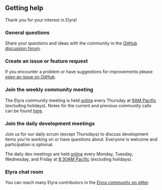 <!--
{% comment %}
Copyright 2018-2022 Elyra Authors

Licensed under the Apache License, Version 2.0 (the "License");
you may not use this file except in compliance with the License.
You may obtain a copy of the License at

http://www.apache.org/licenses/LICENSE-2.0

Unless required by applicable law or agreed to in writing, software
distributed under the License is distributed on an "AS IS" BASIS,
WITHOUT WARRANTIES OR CONDITIONS OF ANY KIND, either express or implied.
See the License for the specific language governing permissions and
limitations under the License.
{% endcomment %}
-->
## Getting help

Thank you for your interest in Elyra!

### General questions

Share your questions and ideas with the community in the [GitHub discussion forum](https://github.com/elyra-ai/elyra/discussions). 

### Create an issue or feature request

If you encounter a problem or have suggestions for improvements please [open an issue on GitHub](https://github.com/elyra-ai/elyra/issues).

### Join the weekly community meeting

The Elyra community meeting is held [online](https://ibm.webex.com/meet/akchin) every Thursday at [9AM Pacific](https://www.thetimezoneconverter.com/?t=9%3A00%20am&tz=San%20Francisco&) (excluding holidays). Notes for the current and previous community calls can be found [here](https://hackmd.io/SgvSqrWWR2248mCw2BZ5gg?both).

### Join the daily development meetings

Join us for our daily scrum (except Thursdays) to discuss development items you're working on or have questions about. Everyone is welcome and participation is optional.

The daily dev meetings are held [online](https://ibm.webex.com/meet/akchin) every Monday, Tuesday, Wednesday, and Friday at [8:30AM Pacific](https://www.thetimezoneconverter.com/?t=8%3A30%20am&tz=San%20Francisco&) (excluding holidays).

### Elyra chat room
You can reach many Elyra contributors in the [Elyra community on gitter](https://gitter.im/elyra-ai/community).
